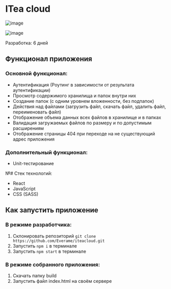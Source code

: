 # ITea cloud
![image](https://github.com/Everame/iteacloud/assets/28521346/415cf8f8-80d6-4073-81da-cb56a166f950)

![image](https://github.com/Everame/iteacloud/assets/28521346/9df9d3b7-26b3-47da-a02b-575eb9e7cba2)

Разработка: 6 дней

## Функционал приложения

### Основной функционал:

- Аутентификация (Роутинг в зависимости от результата аутентификации)
- Просмотр содержимого хранилища и папок внутри них
- Создание папок (с одним уровнем вложенности, без подпапок)
- Действия над файлами (загрузить файл, скачать файл, удалить файл, переименовать файл)
- Отображение объема данных всех файлов в хранилище и в папках
- Валидация загружаемых файлов по размеру и по допустимым расширениям
- Отображение страницы 404 при переходе на не существующий адрес приложения

### Дополнительный функционал:

- Unit-тестирование

№# Стек технологий:

- React
- JavaScript
- CSS (SASS)

## Как запустить приложение

### В режиме разработчика:

1) Склонировать репозиторий ``` git clone https://github.com/Everame/iteacloud.git ```
2) Запустить ```npm i``` в терминале
3) Запустить ```npm start``` в терминале

### В режиме собранного приложения:

1) Скачать папку build
2) Запустить файл index.html на своём сервере

